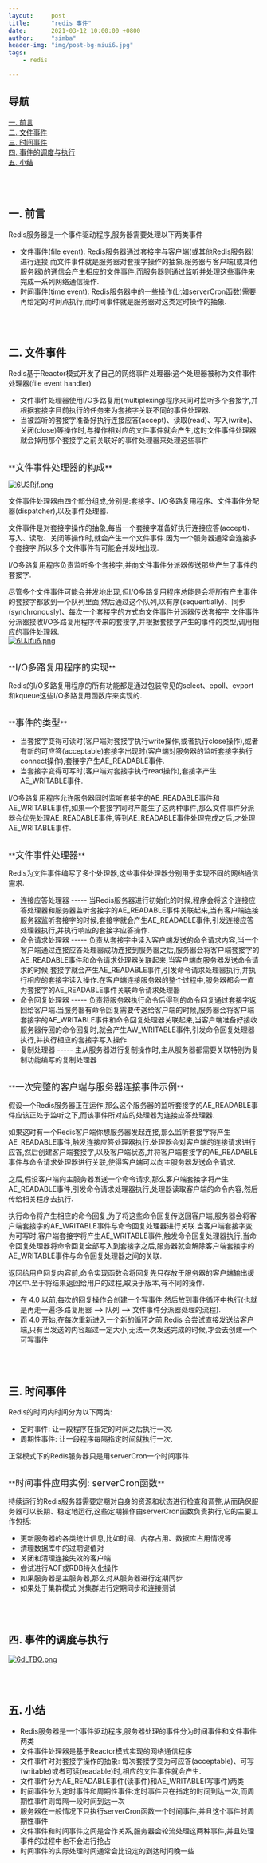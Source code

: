 ```yaml
---
layout:     post
title:      "redis 事件"
date:       2021-03-12 10:00:00 +0800
author:     "simba"
header-img: "img/post-bg-miui6.jpg"
tags:
    - redis

---
```




## 导航
[一. 前言](#jump1)
<br>
[二. 文件事件](#jump2)
<br>
[三. 时间事件](#jump3)
<br>
[四. 事件的调度与执行](#jump4)
<br>
[五. 小结](#jump5)
<br>








<br><br>
## <span id="jump1">一. 前言</span>

Redis服务器是一个事件驱动程序,服务器需要处理以下两类事件
* 文件事件(file event): Redis服务器通过套接字与客户端(或其他Redis服务器)进行连接,而文件事件就是服务器对套接字操作的抽象.服务器与客户端(或其他服务器)的通信会产生相应的文件事件,而服务器则通过监听并处理这些事件来完成一系列网络通信操作.
* 时间事件(time event): Redis服务器中的一些操作(比如serverCron函数)需要再给定的时间点执行,而时间事件就是服务器对这类定时操作的抽象.



<br><br>
## <span id="jump2">二. 文件事件</span>

Redis基于Reactor模式开发了自己的网络事件处理器:这个处理器被称为文件事件处理器(file event handler)
* 文件事件处理器使用I/O多路复用(multiplexing)程序来同时监听多个套接字,并根据套接字目前执行的任务来为套接字关联不同的事件处理器.
* 当被监听的套接字准备好执行连接应答(accept)、读取(read)、写入(write)、关闭(close)等操作时,与操作相对应的文件事件就会产生,这时文件事件处理器就会掉用那个套接字之前关联好的事件处理器来处理这些事件


<br>
**<font size="4">文件事件处理器的构成</font>** <br>

[![6U3Rjf.png](https://s3.ax1x.com/2021/03/12/6U3Rjf.png)](https://imgtu.com/i/6U3Rjf)

文件事件处理器由四个部分组成,分别是:套接字、I/O多路复用程序、文件事件分配器(dispatcher),以及事件处理器.<br>

文件事件是对套接字操作的抽象,每当一个套接字准备好执行连接应答(accept)、写入、读取、关闭等操作时,就会产生一个文件事件.因为一个服务器通常会连接多个套接字,所以多个文件事件有可能会并发地出现.<br>

I/O多路复用程序负责监听多个套接字,并向文件事件分派器传送那些产生了事件的套接字.<br>

尽管多个文件事件可能会并发地出现,但I/O多路复用程序总能是会将所有产生事件的套接字都放到一个队列里面,然后通过这个队列,以有序(sequentially)、同步(synchronously)、每次一个套接字的方式向文件事件分派器传送套接字.文件事件分派器接收I/O多路复用程序传来的套接字,并根据套接字产生的事件的类型,调用相应的事件处理器.<br>
[![6UJfu6.png](https://s3.ax1x.com/2021/03/12/6UJfu6.png)](https://imgtu.com/i/6UJfu6)


<br>
**<font size="4">I/O多路复用程序的实现</font>** <br>

Redis的I/O多路复用程序的所有功能都是通过包装常见的select、epoll、evport和kqueue这些I/O多路复用函数库来实现的.


<br>
**<font size="4">事件的类型</font>** <br>

* 当套接字变得可读时(客户端对套接字执行write操作,或者执行close操作),或者有新的可应答(acceptable)套接字出现时(客户端对服务器的监听套接字执行connect操作),套接字产生AE_READABLE事件.
* 当套接字变得可写时(客户端对套接字执行read操作),套接字产生AE_WRITABLE事件.

I/O多路复用程序允许服务器同时监听套接字的AE_READABLE事件和AE_WRITABLE事件,如果一个套接字同时产能生了这两种事件,那么文件事件分派器会优先处理AE_READABLE事件,等到AE_READABLE事件处理完成之后,才处理AE_WRITABLE事件.


<br>
**<font size="4">文件事件处理器</font>** <br>

Redis为文件事件编写了多个处理器,这些事件处理器分别用于实现不同的网络通信需求.
* 连接应答处理器 ----- 当Redis服务器进行初始化的时候,程序会将这个连接应答处理器和服务器监听套接字的AE_READABLE事件关联起来,当有客户端连接服务器监听套接字的时候,套接字就会产生AE_READABLE事件,引发连接应答处理器执行,并执行响应的套接字应答操作.
* 命令请求处理器 ----- 负责从套接字中读入客户端发送的命令请求内容,当一个客户端通过连接应答处理器成功连接到服务器之后,服务器会将客户端套接字的AE_READABLE事件和命令请求处理器关联起来,当客户端向服务器发送命令请求的时候,套接字就会产生AE_READABLE事件,引发命令请求处理器执行,并执行相应的套接字读入操作.在客户端连接服务器的整个过程中,服务器都会一直为套接字的AE_READABLE事件关联命令请求处理器
* 命令回复处理器 ----- 负责将服务器执行命令后得到的命令回复通过套接字返回给客户端.当服务器有命令回复需要传送给客户端的时候,服务器会将客户端套接字的AE_WRITABLE事件和命令回复处理器关联起来,当客户端准备好接收服务器传回的命令回复时,就会产生AW_WRITABLE事件,引发命令回复处理器执行,并执行相应的套接字写入操作.
* 复制处理器 ----- 主从服务器进行复制操作时,主从服务器都需要关联特别为复制功能编写的复制处理器


<br>
**<font size="4">一次完整的客户端与服务器连接事件示例</font>** <br>

假设一个Redis服务器正在运作,那么这个服务器的监听套接字的AE_READABLE事件应该正处于监听之下,而该事件所对应的处理器为连接应答处理器.<br>

如果这时有一个Redis客户端你想服务器发起连接,那么监听套接字将产生AE_READABLE事件,触发连接应答处理器执行.处理器会对客户端的连接请求进行应答,然后创建客户端套接字,以及客户端状态,并将客户端套接字的AE_READABLE事件与命令请求处理器进行关联,使得客户端可以向主服务器发送命令请求.<br>

之后,假设客户端向主服务器发送一个命令请求,那么客户端套接字将产生AE_READABLE事件,引发命令请求处理器执行,处理器读取客户端的命令内容,然后传给相关程序去执行.<br>

执行命令将产生相应的命令回复,为了将这些命令回复传送回客户端,服务器会将客户端套接字的AE_WRITABLE事件与命令回复处理器进行关联.当客户端套接字变为可写时,客户端套接字将产生AE_WRITABLE事件,触发命令回复处理器执行,当命令回复处理器将命令回复全部写入到套接字之后,服务器就会解除客户端套接字的AE_WRITABLE事件与命令回复处理器之间的关联.<br>

返回给用户回复内容前,命令实现函数会将回复先只存放于服务器的客户端输出缓冲区中.至于将结果返回给用户的过程,取决于版本,有不同的操作.<br>

* 在 4.0 以前,每次的回复操作会创建一个写事件,然后放到事件循环中执行(也就是再走一遍:多路复用器 --> 队列 --> 文件事件分派器处理的流程).
* 而 4.0 开始,在每次重新进入一个新的循环之前,Redis 会尝试直接发送给客户端,只有当发送的内容超过一定大小,无法一次发送完成的时候,才会去创建一个可写事件



<br><br>
## <span id="jump3">三. 时间事件</span>

Redis的时间内时间分为以下两类:
* 定时事件: 让一段程序在指定的时间之后执行一次.
* 周期性事件: 让一段程序每隔指定时间就执行一次.

正常模式下的Redis服务器只是用serverCron一个时间事件.<br>


<br>
**<font size="4">时间事件应用实例: serverCron函数</font>** <br>

持续运行的Redis服务器需要定期对自身的资源和状态进行检查和调整,从而确保服务器可以长期、稳定地运行,这些定期操作由serverCron函数负责执行,它的主要工作包括:
* 更新服务器的各类统计信息,比如时间、内存占用、数据库占用情况等
* 清理数据库中的过期键值对
* 关闭和清理连接失效的客户端
* 尝试进行AOF或RDB持久化操作
* 如果服务器是主服务器,那么对从服务器进行定期同步
* 如果处于集群模式,对集群进行定期同步和连接测试



<br><br>
## <span id="jump4">四. 事件的调度与执行</span>

[![6dLTBQ.png](https://s3.ax1x.com/2021/03/13/6dLTBQ.png)](https://imgtu.com/i/6dLTBQ)



<br><br>
## <span id="jump5">五. 小结</span>

* Redis服务器是一个事件驱动程序,服务器处理的事件分为时间事件和文件事件两类
* 文件事件处理器是基于Reactor模式实现的网络通信程序
* 文件事件时对套接字操作的抽象: 每次套接字变为可应答(acceptable)、可写(writable)或者可读(readable)时,相应的文件事件就会产生.
* 文件事件分为AE_READABLE事件(读事件)和AE_WRITABLE(写事件)两类
* 时间事件分为定时事件和周期性事件:定时事件只在指定的时间到达一次,而周期性事件则每隔一段时间到达一次
* 服务器在一般情况下只执行serverCron函数一个时间事件,并且这个事件时周期性事件
* 文件事件和时间事件之间是合作关系,服务器会轮流处理这两种事件,并且处理事件的过程中也不会进行抢占
* 时间事件的实际处理时间通常会比设定的到达时间晚一些